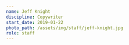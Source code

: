 ```yaml
---
name: Jeff Knight
discipline: Copywriter
start_date: 2019-01-22
photo_path: /assets/img/staff/jeff-knight.jpg
role: staff
---
```

